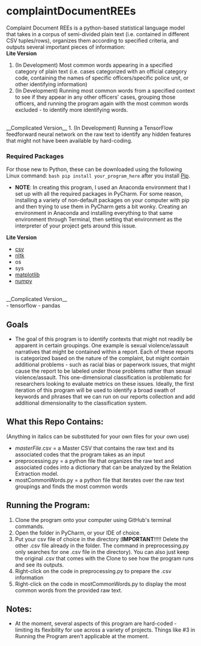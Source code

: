 # complaintDocumentREEs

Complaint Document REEs is a python-based statistical language model that takes in a corpus of semi-divided plain text (i.e. contained in different CSV tuples/rows), organizes them according to specified criteria, and outputs several important pieces of information: <br>
__Lite Version__ 
1. (In Development) Most common words appearing in a specified category of plain text (i.e. cases categorized with an official category code, containing the names of specific officers/specific police unit, or other identifying information)
2. (In Development) Running most common words from a specified context to see if they appear in any other officers' cases, grouping those officers, and running the program again with the most common words excluded - to identify more identifying words. 
<br>
__Complicated Version__ 
1. (In Development) Running a TensorFlow feedforward neural network on the raw text to identify any hidden features that might not have been available by hard-coding. 

### Required Packages
  For those new to Python, these can be downloaded using the following Linux command: ```bash pip install your_program_here``` after you install [Pip](https://pip.pypa.io/en/stable/). 

- __NOTE__: In creating this program, I used an Anaconda environment that I set up with all the required packages in PyCharm. For some reason, installing a variety of non-default packages on your computer with pip and then trying to use them in PyCharm gets a bit wonky. Creating an environment in Anaconda and installing everything to that same environment through Terminal, then setting that environment as the interpreter of your project gets around this issue. 
  
__Lite Version__ <br>
- [csv](https://docs.python.org/3/library/csv.html)
- [nltk](https://www.nltk.org/)
- os
- sys
- [matplotlib](https://matplotlib.org/)
- [numpy](https://docs.scipy.org/doc/)
<br>
__Complicated Version__ <br>
- tensorflow
- pandas

## Goals
- The goal of this program is to identify contexts that might not readily be apparent in certain groupings. One example is sexual violence/assault narratives that might be contained within a report. Each of these reports is categorized based on the nature of the complaint, but might contain additional problems - such as racial bias or paperwork issues, that might cause the report to be labeled under those problems rather than sexual violence/assault. This one-dimensional classification is problematic for researchers looking to evaluate metrics on these issues. Ideally, the first iteration of this program will be used to identify a broad swath of keywords and phrases that we can run on our reports collection and add additional dimensionality to the classification system. 

## What this Repo Contains: 
(Anything in italics can be substituted for your own files for your own use)<br>
- *masterFile*.csv = a Master CSV that contains the raw text and its associated codes that the program takes as an input
- preprocessing.py = a python file that organizes the raw text and associated codes into a dictionary that can be analyzed by the Relation Extraction model. 
- mostCommonWords.py = a python file that iterates over the raw text groupings and finds the most common words

## Running the Program:
1. Clone the program onto your computer using GitHub's terminal commands. 
2. Open the folder in PyCharm, or your IDE of choice. 
3. Put your csv file of choice in the directory (__IMPORTANT__!!!!! Delete the other .csv file already in the folder. The command in preprocessing.py only searches for one .csv file in the directory). You can also just keep the original .csv that comes with the Clone to see how the program runs and see its outputs. 
4. Right-click on the code in preprocessing.py to prepare the .csv information 
5. Right-click on the code in mostCommonWords.py to display the most common words from the provided raw text. 

## Notes:
- At the moment, several aspects of this program are hard-coded - limiting its flexibility for use across a variety of projects. Things like #3 in Running the Program aren't applicable at the moment. 
